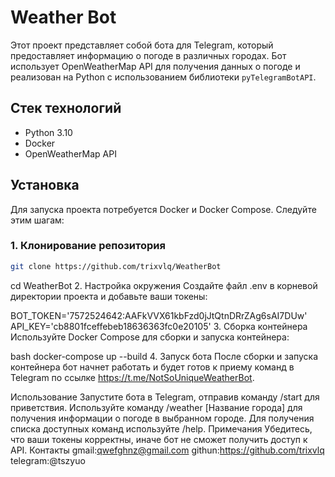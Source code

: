 # Weather Bot

Этот проект представляет собой бота для Telegram, который предоставляет информацию о погоде в различных городах. Бот использует OpenWeatherMap API для получения данных о погоде и реализован на Python с использованием библиотеки `pyTelegramBotAPI`.

## Стек технологий

- Python 3.10
- Docker
- OpenWeatherMap API

## Установка

Для запуска проекта потребуется Docker и Docker Compose. Следуйте этим шагам:

### 1. Клонирование репозитория

```bash
git clone https://github.com/trixvlq/WeatherBot
```
cd WeatherBot
2. Настройка окружения
Создайте файл .env в корневой директории проекта и добавьте ваши токены:

BOT_TOKEN='7572524642:AAFkVVX61kbFzd0jJtQtnDRrZAg6sAI7DUw'
API_KEY='cb8801fceffebeb18636363fc0e20105'
3. Сборка контейнера
Используйте Docker Compose для сборки и запуска контейнера:

bash
docker-compose up --build
4. Запуск бота
После сборки и запуска контейнера бот начнет работать и будет готов к приему команд в Telegram по ссылке https://t.me/NotSoUniqueWeatherBot.

Использование
Запустите бота в Telegram, отправив команду /start для приветствия.
Используйте команду /weather [Название города] для получения информации о погоде в выбранном городе.
Для получения списка доступных команд используйте /help.
Примечания
Убедитесь, что ваши токены корректны, иначе бот не сможет получить доступ к API.
Контакты
gmail:qwefghnz@gmail.com
githun:https://github.com/trixvlq
telegram:@tszyuo
